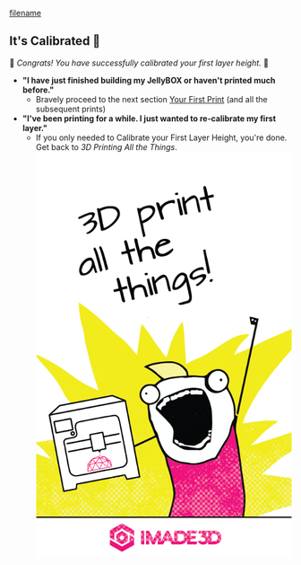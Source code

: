 [filename](0-03-calibrate-first-layer.md ':include')

## It's Calibrated 📐

🎊 _Congrats! You have successfully calibrated your first layer height._ 🎊

- **"I have just finished building my JellyBOX or haven't printed much before."**
  - Bravely proceed to the next section [Your First Print](04-first-print) (and all the subsequent prints)
- **"I've been printing for a while. I just wanted to re-calibrate my first layer."**
  - If you only needed to Calibrate your First Layer Height, you're done. Get back to _3D Printing All the Things_.
  ![print-all-things](assets/3d-print-all-the-things.png ':size=200%')

<span><span>